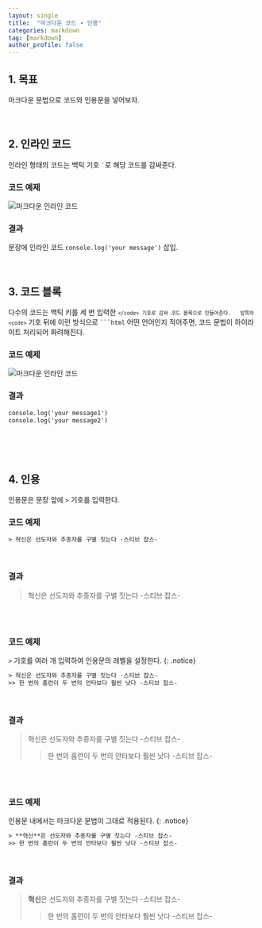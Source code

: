 ```yaml
---
layout: single
title:  "마크다운 코드 ∙ 인용"
categories: markdown
tag: [markdown]
author_profile: false
---
```


## 1. 목표
마크다운 문법으로 코드와 인용문을 넣어보자.
<br>
<br>
<br>



## 2. 인라인 코드
인라인 형태의 코드는 백틱 기호 <code>`</code>로 해당 코드를 감싸준다.
<br>

### 코드 예제
![마크다운 인라인 코드](https://drive.google.com/uc?export=view&id=13t12S-feXbS7dKLsudaC4btijzyJM2Sl)
<br>

### 결과
문장에 인라인 코드 `console.log('your message')` 삽입.
<br>
<br>
<br>



## 3. 코드 블록
다수의 코드는 백틱 키를 세 번 입력한 <code>```</code> 기호로 감싸 코드 블록으로 만들어준다.  
앞쪽의 <code>```</code> 기호 뒤에 이런 방식으로 <code>```html</code> 어떤 언어인지 적어주면, 코드 문법이 하이라이트 처리되어 화려해진다.
<br>

### 코드 예제
![마크다운 인라인 코드](https://drive.google.com/uc?export=view&id=1B93dCGSvD5yl7d-1eackGEi4kHRLdL2L)
<br>

### 결과
```html
console.log('your message1')  
console.log('your message2')
```
<br>
<br>
<br>



## 4. 인용
인용문은 문장 앞에 <code>></code> 기호를 입력한다.
<br>

### 코드 예제
```html
> 혁신은 선도자와 추종자를 구별 짓는다 -스티브 잡스-
```
<br>

### 결과
> 혁신은 선도자와 추종자를 구별 짓는다 -스티브 잡스-
<br>
<br>


### 코드 예제
<code>></code> 기호를 여러 개 입력하여 인용문의 레벨을 설정한다.
{: .notice}

```html
> 혁신은 선도자와 추종자를 구별 짓는다 -스티브 잡스-
>> 한 번의 홈런이 두 번의 안타보다 훨씬 낫다 -스티브 잡스-
```
<br>

### 결과
> 혁신은 선도자와 추종자를 구별 짓는다 -스티브 잡스-
>> 한 번의 홈런이 두 번의 안타보다 훨씬 낫다 -스티브 잡스-

<br>
<br>


### 코드 예제
인용문 내에서는 마크다운 문법이 그대로 적용된다.
{: .notice}

```html
> **혁신**은 선도자와 추종자를 구별 짓는다 -스티브 잡스-
>> 한 번의 홈런이 두 번의 안타보다 훨씬 낫다 -스티브 잡스-
```
<br>

### 결과
> **혁신**은 선도자와 추종자를 구별 짓는다 -스티브 잡스-
>> 한 번의 홈런이 두 번의 안타보다 훨씬 낫다 -스티브 잡스-

